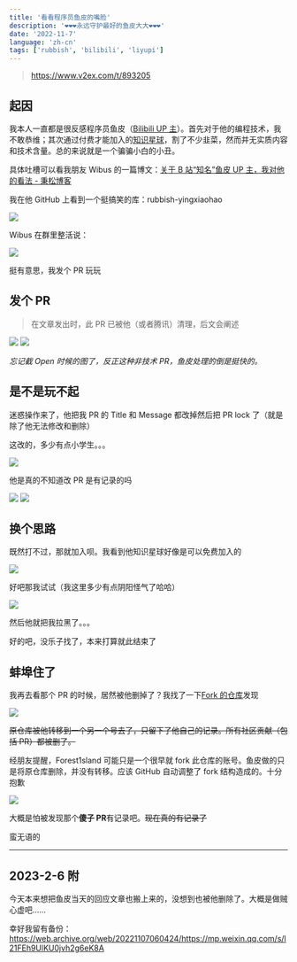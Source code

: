 ```yaml
---
title: '看看程序员鱼皮的嘴脸'
description: '❤❤❤永远守护最好的鱼皮大大❤❤❤'
date: '2022-11-7'
language: 'zh-cn'
tags: ['rubbish', 'bilibili', 'liyupi']
---
```


> <https://www.v2ex.com/t/893205>

## 起因

我本人一直都是很反感程序员鱼皮（[Bilibili UP 主](https://space.bilibili.com/12890453)）。首先对于他的编程技术，我不敢恭维；其次通过付费才能加入的[知识星球](https://yupi.icu/)，割了不少韭菜，然而并无实质内容和技术含量。总的来说就是一个骗骗小白的小丑。

具体吐槽可以看我朋友 Wibus 的一篇博文：[关于 B 站“知名”鱼皮 UP 主，我对他的看法 - 秉松博客](https://blog.iucky.cn/posts/says/joker_yupi_up)

我在他 GitHub 上看到一个挺搞笑的库：rubbish-yingxiaohao

![](/blog/rubbish-liyupi/rubbish_yingxiaohao_origin_repo.png)

Wibus 在群里整活说：

![](/blog/rubbish-liyupi/Snipaste_2022-11-07_00-23-53.png)

挺有意思，我发个 PR 玩玩

## 发个 PR

> 在文章发出时，此 PR 已被他（或者腾讯）清理，后文会阐述

![](/blog/rubbish-liyupi/pr_file_change.png)
![](/blog/rubbish-liyupi/%E5%BE%AE%E4%BF%A1%E5%9B%BE%E7%89%87_20221107003732.jpg)

_忘记截 Open 时候的图了，反正这种非技术 PR，鱼皮处理的倒是挺快的。_

## 是不是玩不起

迷惑操作来了，他把我 PR 的 Title 和 Message 都改掉然后把 PR lock 了（就是除了他无法修改和删除）

这改的，多少有点小学生。。。

![](/blog/rubbish-liyupi/%E5%BE%AE%E4%BF%A1%E5%9B%BE%E7%89%87_20221107004741.png)

他是真的不知道改 PR 是有记录的吗

![](/blog/rubbish-liyupi/pr_change_title.png)
![](/blog/rubbish-liyupi/pr_change_message.png)

## 换个思路

既然打不过，那就加入呗。我看到他知识星球好像是可以免费加入的

![](/blog/rubbish-liyupi/Snipaste_2022-11-07_00-50-21.png)

好吧那我试试（我这里多少有点阴阳怪气了哈哈）

![](/blog/rubbish-liyupi/join_zsxq.png)

然后他就把我拉黑了。。。

好的吧，没乐子找了，本来打算就此结束了

## 蚌埠住了

我再去看那个 PR 的时候，居然被他删掉了？我找了一下[Fork 的仓库](https://github.com/jsun969/rubbish-yingxiaohao)发现

![](/blog/rubbish-liyupi/Snipaste_2022-11-07_00-55-53.png)

~~原仓库被他转移到一个另一个号去了，只留下了他自己的记录。所有社区贡献（包括 PR）都被删了。~~

经朋友提醒，Forest1sland 可能只是一个很早就 fork 此仓库的账号。鱼皮做的只是将原仓库删除，并没有转移。应该 GitHub 自动调整了 fork 结构造成的。十分抱歉

![](/blog/rubbish-liyupi/Snipaste_2022-11-07_01-10-11.png)

大概是怕被发现那个**傻子 PR**有记录吧。~~现在真的有记录了~~

蛮无语的

---

## 2023-2-6 附

今天本来想把鱼皮当天的回应文章也搬上来的，没想到也被他删除了。大概是做贼心虚吧……

幸好我留有备份：<https://web.archive.org/web/20221107060424/https://mp.weixin.qq.com/s/l21FEh9UlKU0jvh2g6eK8A>
